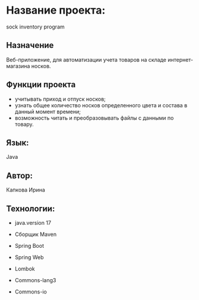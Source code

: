 # Название проекта:

sock inventory program
## Назначение

Веб-приложение,
для автоматизации учета товаров
на складе интернет-магазина носков.

## Функции проекта
- учитывать приход и отпуск носков;
- узнать общее количество носков определенного цвета и состава в данный момент времени;
- возможность читать и преобразовывать файлы с данными по товару.
## Язык:
Java

## Автор:
Капкова Ирина

## Технологии:

- java.version 17

- Сборщик Maven
- Spring Boot
- Spring Web
- Lombok
- Сommons-lang3
- Сommons-io
